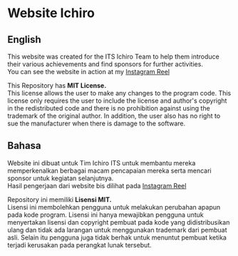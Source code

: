 # Website Ichiro

## English
This website was created for the ITS Ichiro Team to help them introduce their various achievements and find sponsors for further activities.    
You can see the website in action at my [Instagram Reel](https://www.instagram.com/reel/Cgryp7Ao7pA/)

This Repository has **MIT License.**   
This license allows the user to make any changes to the program code. This license only requires the user to include the license and author's copyright in the redistributed code and there is no prohibition against using the trademark of the original author. In addition, the user also has no right to sue the manufacturer when there is damage to the software.

## Bahasa
Website ini dibuat untuk Tim Ichiro ITS untuk membantu mereka memperkenalkan berbagai macam pencapaian mereka serta mencari sponsor untuk kegiatan selanjutnya.  
Hasil pengerjaan dari website bis dilihat pada [Instagram Reel](https://www.instagram.com/reel/Cgryp7Ao7pA/)

Repository ini memiliki **Lisensi MIT.**      
Lisensi ini membolehkan pengguna untuk melakukan perubahan apapun pada kode program. Lisensi ini hanya mewajibkan pengguna untuk menyertakan lisensi dan copyright pembuat pada kode yang didistribusikan ulang dan tidak ada larangan untuk menggunakan trademark dari pembuat asli. Selain itu pengguna juga tidak berhak untuk menuntut pembuat ketika terjadi kerusakan pada perangkat lunak tersebut.
